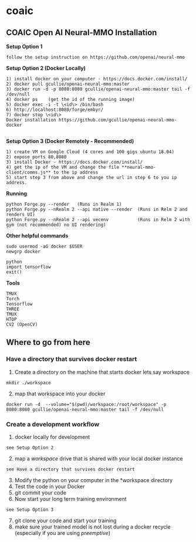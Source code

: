 # coaic

## COAIC Open AI Neural-MMO Installation

**Setup Option 1**
~~~
follow the setup instruction on https://github.com/openai/neural-mmo
~~~

**Setup Option 2 (Docker Locally)**
~~~
1) install docker on your computer - https://docs.docker.com/install/
2) docker pull gcullie/openai-neural-mmo:master
3) docker run -d -p 8080:8080 gcullie/openai-neural-mmo:master tail -f /dev/null
4) docker ps    (get the id of the running image)
5) docker exec -i -t \<id\> /bin/bash
6) http://localhost:8080/forge/embyr/
7) docker stop \<id\>
Docker installation https://github.com/gcullie/openai-neural-mmo-docker


~~~

**Setup Option 3 (Docker Remotely - Recommended)**
~~~
1) create VM on Google Cloud (4 cores and 100 gigs ubuntu 18.04)
2) expose ports 80,8080
3) install Docker - https://docs.docker.com/install/
4) get the ip of the VM and change the file **neural-mmo-client/comms.js** to the ip address
5) start step 3 from above and change the url in step 6 to you ip address.
~~~

**Running**
~~~
python Forge.py --render   (Runs in Realm 1)
python Forge.py --nRealm 2 --api native --render  (Runs in Relm 2 and renders UI)
python Forge.py --nRealm 2 --api vecenv           (Runs in Relm 2 with gym (not recommended) no UI rendering)
~~~

**Other helpful commands**
~~~
sudo usermod -aG docker $USER
newgrp docker

python
import tensorflow
exit()
~~~

**Tools**
~~~
TMUX
Torch
Tensorflow
THREE
TMUX
HTOP
CV2 (OpenCV)
~~~

## Where to go from here

### Have a directory that survives docker restart

1) Create a directory on the machine that starts docker lets say workspace
~~~
mkdir ./workspace
~~~
2) map that workspace into your docker
~~~
docker run -d  --volume="$(pwd)/workspace:/root/workspace" -p 8080:8080 gcullie/openai-neural-mmo:master tail -f /dev/null
~~~

### Create a development workflow
1) docker locally for development
~~~
see Setup Option 2
~~~
2) map a *workspace* drive that is shared with your local docker instance
~~~
see Have a directory that survives docker restart
~~~
3) Modify the python on your computer in the *workspace directory
4) Test the code in your Docker
5) git commit your code
6) Now start your long term training environment
~~~
see Setup Option 3
~~~
7) git clone your code and start your training
8) make sure your trained model is not lost during a docker recycle (especially if you are using *preemptive*)







